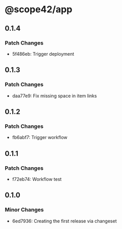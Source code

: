 # @scope42/app

## 0.1.4

### Patch Changes

- 5f486eb: Trigger deployment

## 0.1.3

### Patch Changes

- daa77e9: Fix missing space in item links

## 0.1.2

### Patch Changes

- fb6abf7: Trigger workflow

## 0.1.1

### Patch Changes

- f72eb74: Workflow test

## 0.1.0

### Minor Changes

- 6ed7936: Creating the first release via changeset
